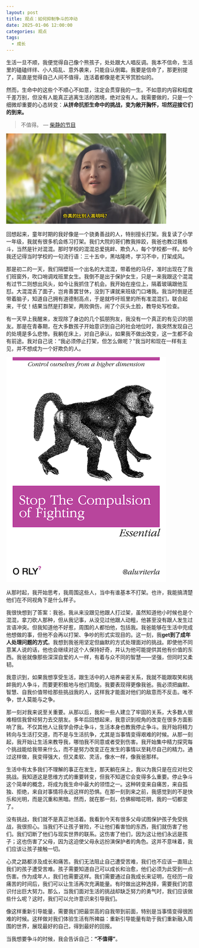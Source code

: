 ```yaml
---
layout: post
title: 观点：如何抑制争斗的冲动
date: 2025-01-06 12:00:00
categories: 观点
tags:
  - 成长
---
```


生活一旦不顺，我便觉得自己像个熊孩子，处处跟大人唱反调。我本不信命，生活里的磕磕绊绊、小人捣乱、意外袭来，只能自认倒霉。我要是信命了，那更别提了，简直是觉得自己人间不值得，连活着都像是老天爷赏脸似的。

然而，生命中的这些个不顺心不如意，注定会贯穿我的一生。不如意的内容和程度千差万别，但没有人能真正逃离生活的困境，绝对没有人。我需要做的，只是一个细微却重要的心态转变：**从拼命抗拒生命中的挑战，变为敞开胸怀，坦然迎接它们的到来。** 

> 不值得。
> — [柴静的节目](https://www.youtube.com/watch?v=9L60q0fQHu8)

![](/_posts/assets/chaijing_1.png)

回想起来，童年时期的我好像是一个骁勇善战的人，特别擅长打架。我复读了小学一年级，我就有很多机会练习打架。我们大院的哥们教我摔跤，我爸也教过我格斗，当然是针对混混。那时学校的混混总爱挑衅、欺负人，每个学校都一样。如今我还记得当时学校的一句流行语：三十五中，黑咕隆咚，学习不中，打架成风。

那是初二的一天，我们隔壁班一个出名的大混混，带着他的马仔，准时出现在了我们班窗外，吹口哨调戏班里女生。我倒不是出于保护女生，只是一来我跟这个混混有过节二则想出风头，如今让我抓住了机会。我开始在座位上，隔着玻璃跟他互怼。大混混丢了面子，岂肯善罢甘休，没到下课就来班级门口堵我。我当时倒是还带着脑子，知道自己拥有道德制高点，于是就呼吁班里的所有准混混们，联合起来，干仗！结果当然是打群架，两败俱伤，闹了个灰头土脸，教导处写检查。

有一天早上我醒来，发现除了身边的几个狐朋狗友，我没有一个真正的有见识的朋友。那是在青春期，在大多数孩子开始意识到自己的社会地位时，我突然发现自己的处境是多么悲惨。我躺在床上，对自己承认，如果我不做出改变，这一生都不会有前途。我对自己说：“我必须停止打架，但怎么做呢？”我当时和现在一样有主见，并不想成为一个好欺负的人。

![](/_posts/assets/orly-book-cover.png)

从那时起，我开始思考，我周围这些人，当中有谁基本不打架。也许，我能搞清楚他们在不同视角下是什么样子。

我很快想到了答案：我爸。我从来没跟见他跟人打过架，虽然知道他小时候也是个混混，拿刀砍人那种，但从我记事，从没见过他跟人动粗，他甚至没有跟人发生过言语冲突。但我知道他不好惹，周围的人都怕他，包括我。我爸能够在生活中完成他想做的事，但他不会再以打架、争吵的形式实现目的。这一刻，我**get到了成年人处理问题的方式**。我想到我爸用坚定但幽默的方式处理面对的挑战。即使他不同意某人说的话，他也会继续对这个人保持好奇，并认为他可能提供其他有价值的东西。我爸就像那些深深自爱的人一样，有着与众不同的智慧——坚强，但同时又柔韧。

我意识到，如果我想享受生活，跟生活中的人培养亲密关系，我就不能跟取笑和挑衅我的人争斗，而要更积极地与他们周旋。我要表现得更像我爸。我必须把幽默、智慧、自我价值带给那些挑战我的人，这样我才能面对他们的敌意而不反击。唯不争，世人莫能与之争。

那一刻对我来说至关重要。从那以后，我和一些人建立了牢固的关系，大多数人很难相信我曾经努力去交朋友。多年后回想起来，我意识到视角的改变在很多方面影响了我。不仅其他人让我学会停止争斗，生活本身也教我停止争斗。我开始将精力转向与生活打交道，而不是与生活抗争，尤其是当事情变得艰难的时候。从那一刻起，我开始让生活来教导我，哪怕我不同意或者受到伤害。我开始集中精力探究每个挑战能给我带来什么，而不是努力改变正在发生的事情以至耗尽自己的精力。通过这样做，我变得强大，但又柔软、灵活，像水一样，像我爸那样。

生活中有太多我们不理解的事正在发生，那天躺在床上，我以为我只是在应对社交挑战。我知道这是思维方式的重要转变，但我不知道它会变得多么重要。停止争斗这个简单的概念，将成为我生命中最大的领悟之一。这种转变来自痛苦，来自孤独、拒绝，来自对事情将永远这样的恐惧。在那一刻到来之前，我感觉到的不是快乐和光明，而是沉重和黑暗。然而，就在那一刻，仿佛柳暗花明，我的一切都变了。

没有挑战，我们就不是真正地活着。我看到今天有很多父母试图保护孩子免受挑战，我很担心。当我们不让孩子冒险，不让他们看害怕的东西，我们就伤害了他们。我们切断了他们与现实世界的联系。这伤害了他们，因为这让他们永远是孩子；这也伤害了父母，因为这迫使父母永远扮演保护者的角色。这并不意味着，我们应该让孩子接触一切。

心灵之路都涉及成长和痛苦。我们无法阻止自己遭受苦难，我们也不应该一直阻止我们的孩子遭受苦难。孩子需要知道自己可以成长和治愈，他们必须为此受到一点伤害。作为成年人，我们也需要这样。我们需要通过自我成长来证明，在经历一段痛苦的时间后，我们可以让生活再次充满能量。有时做出这种选择，需要我们的意识付出巨大努力。那么，当我们面对生活的挑战却缺乏努力的勇气时，我们应该做些什么呢？这时，我们可以允许意识来引导我们。

像这样重新引导能量，需要我们把最崇高的自我带到前面，特别是当事情变得很困难的时候。这样做对我们体验生活有所裨益：重新引导能量有助于我们重新融入周围的世界，展现最好的自己，得到最好的回报。

当我想要争斗的时候，我会告诉自己：**“不值得”**。